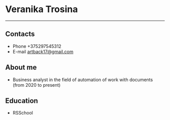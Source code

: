 # Veranika Trosina
*****
## Contacts
* Phone +375297545312
* E-mail artback17@gmail.com

## About me
* Business analyst in the field of automation of work with documents (from 2020 to present)

## Education
* RSSchool
